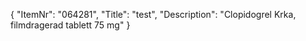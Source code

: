 {
  "ItemNr": "064281",
  "Title": "test",
  "Description": "Clopidogrel Krka, filmdragerad tablett 75 mg"
}